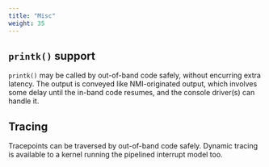 ```yaml
---
title: "Misc"
weight: 35
---
```


## `printk()` support

`printk()` may be called by out-of-band code safely, without encurring
extra latency. The output is conveyed like NMI-originated output,
which involves some delay until the in-band code resumes, and the
console driver(s) can handle it.
    
## Tracing

Tracepoints can be traversed by out-of-band code safely. Dynamic
tracing is available to a kernel running the pipelined interrupt
model too.
